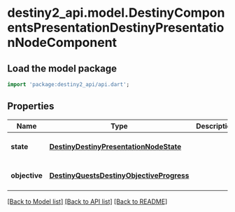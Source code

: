 # destiny2_api.model.DestinyComponentsPresentationDestinyPresentationNodeComponent

## Load the model package
```dart
import 'package:destiny2_api/api.dart';
```

## Properties
Name | Type | Description | Notes
------------ | ------------- | ------------- | -------------
**state** | [**DestinyDestinyPresentationNodeState**](DestinyDestinyPresentationNodeState.md) |  | [optional] [default to null]
**objective** | [**DestinyQuestsDestinyObjectiveProgress**](DestinyQuestsDestinyObjectiveProgress.md) |  | [optional] [default to null]

[[Back to Model list]](../README.md#documentation-for-models) [[Back to API list]](../README.md#documentation-for-api-endpoints) [[Back to README]](../README.md)


